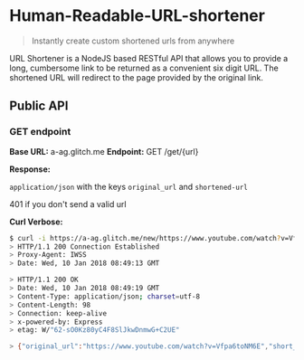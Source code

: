 # Human-Readable-URL-shortener

> Instantly create custom shortened urls from anywhere 


URL Shortener is a NodeJS based RESTful API that allows you to provide a long, cumbersome link to be returned as a convenient six digit URL. The shortened URL will redirect to the page provided by the original link. 


## Public API


### GET endpoint
**Base URL:** a-ag.glitch.me
**Endpoint:** GET /get/{url}

**Response:** 

`application/json` with the keys `original_url` and `shortened-url`

401 if you don't send a valid url


**Curl Verbose:**

```sh
$ curl -i https://a-ag.glitch.me/new/https://www.youtube.com/watch?v=Vfpa6toNM6E
> HTTP/1.1 200 Connection Established
> Proxy-Agent: IWSS
> Date: Wed, 10 Jan 2018 08:49:13 GMT

> HTTP/1.1 200 OK
> Date: Wed, 10 Jan 2018 08:49:19 GMT
> Content-Type: application/json; charset=utf-8
> Content-Length: 98
> Connection: keep-alive
> x-powered-by: Express
> etag: W/"62-sO0Kz80yC4F8SlJkwDnmwG+C2UE"

> {"original_url":"https://www.youtube.com/watch?v=Vfpa6toNM6E","short_url":"a-ag.glitch.me/99bfe0"}
```
